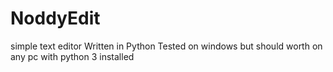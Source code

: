 # NoddyEdit
simple text editor
Written in Python 
Tested on windows but should worth on any pc with python 3 installed
